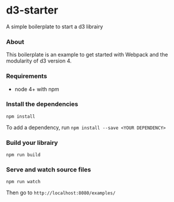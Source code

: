 # d3-starter
A simple boilerplate to start a d3 librairy

### About

This boilerplate is an example to get started with Webpack and the modularity of d3 version 4.

### Requirements

- node 4+ with npm

### Install the dependencies

`npm install`

To add a dependency, run `npm install --save <YOUR DEPENDENCY>`

### Build your librairy

`npm run build`

### Serve and watch source files

`npm run watch`

Then go to `http://localhost:8080/examples/`
